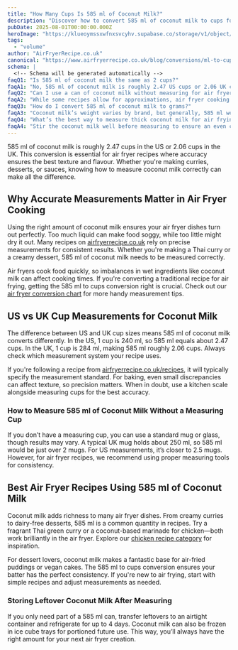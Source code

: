```yaml
---
title: "How Many Cups Is 585 ml of Coconut Milk?"
description: "Discover how to convert 585 ml of coconut milk to cups for perfect air fryer recipes every time. Get accurate measurements now!"
pubDate: 2025-08-01T00:00:00.000Z
heroImage: "https://klueoymssxwfnxsvcyhv.supabase.co/storage/v1/object/public/Shmucket/how-many-cups-is-585-ml-of-coconut-milk.webp"
tags:
  - "volume"
author: "AirFryerRecipe.co.uk"
canonical: "https://www.airfryerrecipe.co.uk/blog/conversions/ml-to-cups/how-many-cups-is-585-ml-of-coconut-milk"
schema: |
  <!-- Schema will be generated automatically -->
faqQ1: "Is 585 ml of coconut milk the same as 2 cups?"
faqA1: "No, 585 ml of coconut milk is roughly 2.47 US cups or 2.06 UK cups. The exact conversion depends on which cup measurement system your recipe uses. For air fryer cooking, precise measurements ensure the best results."
faqQ2: "Can I use a can of coconut milk without measuring for air fryer recipes?"
faqA2: "While some recipes allow for approximations, air fryer cooking often benefits from exact measurements. A standard can is usually 400 ml, so 585 ml would require roughly 1.5 cans. Measuring ensures consistency in texture and flavour."
faqQ3: "How do I convert 585 ml of coconut milk to grams?"
faqA3: "Coconut milk’s weight varies by brand, but generally, 585 ml weighs about 585 grams due to its similar density to water. For baking or precise air fryer recipes, using a kitchen scale is the most accurate method."
faqQ4: "What’s the best way to measure thick coconut milk for air frying?"
faqA4: "Stir the coconut milk well before measuring to ensure an even consistency. If it’s too thick, gently warm it to make pouring easier. For sticky recipes like curries, accuracy matters—use a liquid measuring cup for 585 ml conversions."
---
```

<p>585 ml of coconut milk is roughly 2.47 cups in the US or 2.06 cups in the UK. This conversion is essential for air fryer recipes where accuracy ensures the best texture and flavour. Whether you're making curries, desserts, or sauces, knowing how to measure coconut milk correctly can make all the difference.</p>  

<h2>Why Accurate Measurements Matter in Air Fryer Cooking</h2>  
<p>Using the right amount of coconut milk ensures your air fryer dishes turn out perfectly. Too much liquid can make food soggy, while too little might dry it out. Many recipes on <a href=https://www.airfryerrecipe.co.uk/>airfryerrecipe.co.uk</a> rely on precise measurements for consistent results. Whether you're making a Thai curry or a creamy dessert, 585 ml of coconut milk needs to be measured correctly.</p>  
<p>Air fryers cook food quickly, so imbalances in wet ingredients like coconut milk can affect cooking times. If you're converting a traditional recipe for air frying, getting the 585 ml to cups conversion right is crucial. Check out our <a href=https://www.airfryerrecipe.co.uk/air-fryer-conversion-chart>air fryer conversion chart</a> for more handy measurement tips.</p>  

<h2>US vs UK Cup Measurements for Coconut Milk</h2>  
<p>The difference between US and UK cup sizes means 585 ml of coconut milk converts differently. In the US, 1 cup is 240 ml, so 585 ml equals about 2.47 cups. In the UK, 1 cup is 284 ml, making 585 ml roughly 2.06 cups. Always check which measurement system your recipe uses.</p>  
<p>If you're following a recipe from <a href=https://www.airfryerrecipe.co.uk/recipes>airfryerrecipe.co.uk/recipes</a>, it will typically specify the measurement standard. For baking, even small discrepancies can affect texture, so precision matters. When in doubt, use a kitchen scale alongside measuring cups for the best accuracy.</p>  

<h3>How to Measure 585 ml of Coconut Milk Without a Measuring Cup</h3>  
<p>If you don’t have a measuring cup, you can use a standard mug or glass, though results may vary. A typical UK mug holds about 250 ml, so 585 ml would be just over 2 mugs. For US measurements, it’s closer to 2.5 mugs. However, for air fryer recipes, we recommend using proper measuring tools for consistency.</p>  

<h2>Best Air Fryer Recipes Using 585 ml of Coconut Milk</h2>  
<p>Coconut milk adds richness to many air fryer dishes. From creamy curries to dairy-free desserts, 585 ml is a common quantity in recipes. Try a fragrant Thai green curry or a coconut-based marinade for chicken—both work brilliantly in the air fryer. Explore our <a href=https://www.airfryerrecipe.co.uk/recipe-category/chicken>chicken recipe category</a> for inspiration.</p>  
<p>For dessert lovers, coconut milk makes a fantastic base for air-fried puddings or vegan cakes. The 585 ml to cups conversion ensures your batter has the perfect consistency. If you're new to air frying, start with simple recipes and adjust measurements as needed.</p>  

<h3>Storing Leftover Coconut Milk After Measuring</h3>  
<p>If you only need part of a 585 ml can, transfer leftovers to an airtight container and refrigerate for up to 4 days. Coconut milk can also be frozen in ice cube trays for portioned future use. This way, you’ll always have the right amount for your next air fryer creation.</p>
